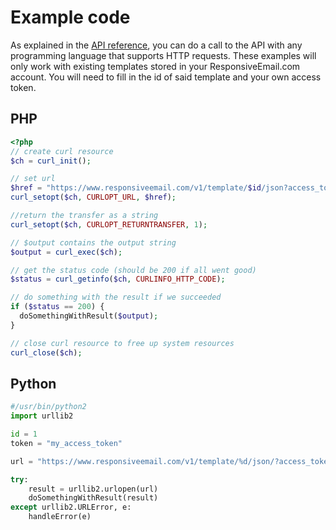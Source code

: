# Example code

As explained in the [API reference](copernica-docs:ResponsiveEmail/api/introduction), 
you can do a call to the API with any programming language that supports HTTP 
requests. These examples will only work with existing templates stored in your 
ResponsiveEmail.com account. You will need to fill in the id of said template 
and your own access token.

## PHP

```php
<?php
// create curl resource
$ch = curl_init();

// set url
$href = "https://www.responsiveemail.com/v1/template/$id/json?access_token=$token";
curl_setopt($ch, CURLOPT_URL, $href);

//return the transfer as a string
curl_setopt($ch, CURLOPT_RETURNTRANSFER, 1);

// $output contains the output string
$output = curl_exec($ch);

// get the status code (should be 200 if all went good)
$status = curl_getinfo($ch, CURLINFO_HTTP_CODE);

// do something with the result if we succeeded
if ($status == 200) {
  doSomethingWithResult($output);
}

// close curl resource to free up system resources
curl_close($ch);
```

## Python

```python
#/usr/bin/python2
import urllib2

id = 1
token = "my_access_token"

url = "https://www.responsiveemail.com/v1/template/%d/json/?access_token=%s" % (id, token)

try:
    result = urllib2.urlopen(url)
    doSomethingWithResult(result)
except urllib2.URLError, e:
    handleError(e)
```
